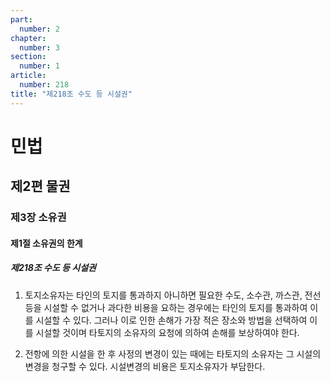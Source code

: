 ```yaml
---
part:
  number: 2
chapter:
  number: 3
section:
  number: 1
article:
  number: 218
title: "제218조 수도 등 시설권"
---
```

# 민법

## 제2편 물권

### 제3장 소유권

#### 제1절 소유권의 한계

##### 제218조 수도 등 시설권

1. 토지소유자는 타인의 토지를 통과하지 아니하면 필요한 수도, 소수관, 까스관, 전선 등을 시설할 수 없거나 과다한 비용을 요하는 경우에는 타인의 토지를 통과하여 이를 시설할 수 있다. 그러나 이로 인한 손해가 가장 적은 장소와 방법을 선택하여 이를 시설할 것이며 타토지의 소유자의 요청에 의하여 손해를 보상하여야 한다.

2. 전항에 의한 시설을 한 후 사정의 변경이 있는 때에는 타토지의 소유자는 그 시설의 변경을 청구할 수 있다. 시설변경의 비용은 토지소유자가 부담한다.
